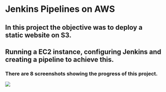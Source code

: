 # Jenkins Pipelines on AWS

## In this project the objective was to deploy a static website on S3.
## Running a EC2 instance, configuring Jenkins and creating a pipeline to achieve this.

### There are 8 screenshots showing the progress of this project.

![](screenshot-01.PNG)
